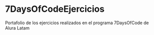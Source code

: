 # 7DaysOfCodeEjercicios
Portafolio de los ejercicios realizados en el programa 7DaysOfCode de Alura Latam
